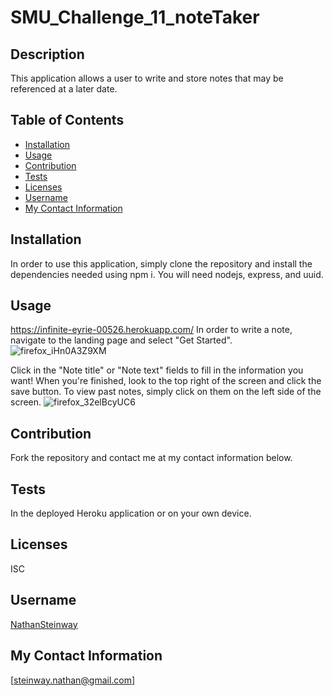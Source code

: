   # SMU_Challenge_11_noteTaker
  ## Description
This application allows a user to write and store notes that may be referenced at a later date.

  ## Table of Contents

  * [Installation](#Installation)
  * [Usage](#Usage)
  * [Contribution](#Contribution)
  * [Tests](#Tests)
  * [Licenses](#Licenses)
  * [Username](#Username)
  * [My Contact Information](#My-Contact-Information)

  ## Installation
In order to use this application, simply clone the repository and install the dependencies needed using npm i. You will need nodejs, express, and uuid.
  ## Usage
https://infinite-eyrie-00526.herokuapp.com/
In order to write a note, navigate to the landing page and select "Get Started". 
![firefox_iHn0A3Z9XM](https://user-images.githubusercontent.com/93408466/152902898-f4f8bdc0-f4d9-4142-b8d7-e16062781313.png)

Click in the "Note title" or "Note text" fields to fill in the information you want! When you're finished, look to the top right of the screen and click the save button. To view past notes, simply click on them on the left side of the screen. 
![firefox_32elBcyUC6](https://user-images.githubusercontent.com/93408466/152902913-80b4f8de-03fa-441a-856d-17686febc741.png)

  ## Contribution
Fork the repository and contact me at my contact information below.
  ## Tests
In the deployed Heroku application or on your own device.
  ## Licenses
ISC


  ## Username
[NathanSteinway](https://www.github.com/NathanSteinway)
  ## My Contact Information
[steinway.nathan@gmail.com]
